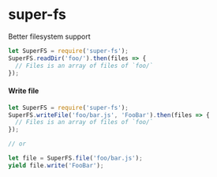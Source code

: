 # super-fs

Better filesystem support

```js
let SuperFS = require('super-fs');
SuperFS.readDir('foo/').then(files => {
  // Files is an array of files of `foo/`
});
```

#### Write file
```js
let SuperFS = require('super-fs');
SuperFS.writeFile('foo/bar.js', 'FooBar').then(files => {
  // Files is an array of files of `foo/`
});

// or

let file = SuperFS.file('foo/bar.js');
yield file.write('FooBar');
```
